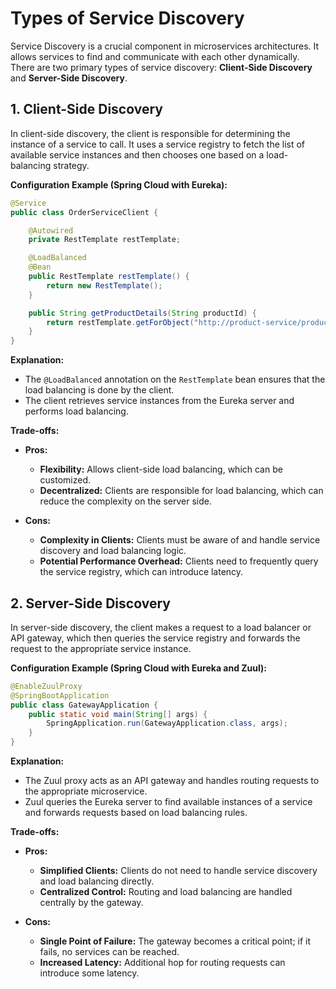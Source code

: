 # Types of Service Discovery

Service Discovery is a crucial component in microservices architectures. It allows services to find and communicate with each other dynamically. There are two primary types of service discovery: **Client-Side Discovery** and **Server-Side Discovery**.

## 1. Client-Side Discovery

In client-side discovery, the client is responsible for determining the instance of a service to call. It uses a service registry to fetch the list of available service instances and then chooses one based on a load-balancing strategy.

**Configuration Example (Spring Cloud with Eureka):**

```java
@Service
public class OrderServiceClient {

    @Autowired
    private RestTemplate restTemplate;

    @LoadBalanced
    @Bean
    public RestTemplate restTemplate() {
        return new RestTemplate();
    }

    public String getProductDetails(String productId) {
        return restTemplate.getForObject("http://product-service/products/" + productId, String.class);
    }
}
```

**Explanation:**
- The `@LoadBalanced` annotation on the `RestTemplate` bean ensures that the load balancing is done by the client.
- The client retrieves service instances from the Eureka server and performs load balancing.

**Trade-offs:**
- **Pros:**
  - **Flexibility:** Allows client-side load balancing, which can be customized.
  - **Decentralized:** Clients are responsible for load balancing, which can reduce the complexity on the server side.

- **Cons:**
  - **Complexity in Clients:** Clients must be aware of and handle service discovery and load balancing logic.
  - **Potential Performance Overhead:** Clients need to frequently query the service registry, which can introduce latency.

## 2. Server-Side Discovery

In server-side discovery, the client makes a request to a load balancer or API gateway, which then queries the service registry and forwards the request to the appropriate service instance.

**Configuration Example (Spring Cloud with Eureka and Zuul):**

```java
@EnableZuulProxy
@SpringBootApplication
public class GatewayApplication {
    public static void main(String[] args) {
        SpringApplication.run(GatewayApplication.class, args);
    }
}
```

**Explanation:**
- The Zuul proxy acts as an API gateway and handles routing requests to the appropriate microservice.
- Zuul queries the Eureka server to find available instances of a service and forwards requests based on load balancing rules.

**Trade-offs:**
- **Pros:**
  - **Simplified Clients:** Clients do not need to handle service discovery and load balancing directly.
  - **Centralized Control:** Routing and load balancing are handled centrally by the gateway.

- **Cons:**
  - **Single Point of Failure:** The gateway becomes a critical point; if it fails, no services can be reached.
  - **Increased Latency:** Additional hop for routing requests can introduce some latency.
